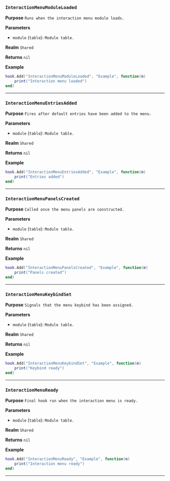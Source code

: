 ### `InteractionMenuModuleLoaded`

**Purpose**
`Runs when the interaction menu module loads.`

**Parameters**
* `module` (`table`): `Module table.`

**Realm**
`Shared`

**Returns**
`nil`

**Example**
```lua
hook.Add("InteractionMenuModuleLoaded", "Example", function(m)
    print("Interaction menu loaded")
end)
```

---

### `InteractionMenuEntriesAdded`

**Purpose**
`Fires after default entries have been added to the menu.`

**Parameters**
* `module` (`table`): `Module table.`

**Realm**
`Shared`

**Returns**
`nil`

**Example**
```lua
hook.Add("InteractionMenuEntriesAdded", "Example", function(m)
    print("Entries added")
end)
```

---

### `InteractionMenuPanelsCreated`

**Purpose**
`Called once the menu panels are constructed.`

**Parameters**
* `module` (`table`): `Module table.`

**Realm**
`Shared`

**Returns**
`nil`

**Example**
```lua
hook.Add("InteractionMenuPanelsCreated", "Example", function(m)
    print("Panels created")
end)
```

---

### `InteractionMenuKeybindSet`

**Purpose**
`Signals that the menu keybind has been assigned.`

**Parameters**
* `module` (`table`): `Module table.`

**Realm**
`Shared`

**Returns**
`nil`

**Example**
```lua
hook.Add("InteractionMenuKeybindSet", "Example", function(m)
    print("Keybind ready")
end)
```

---

### `InteractionMenuReady`

**Purpose**
`Final hook run when the interaction menu is ready.`

**Parameters**
* `module` (`table`): `Module table.`

**Realm**
`Shared`

**Returns**
`nil`

**Example**
```lua
hook.Add("InteractionMenuReady", "Example", function(m)
    print("Interaction menu ready")
end)
```

---

